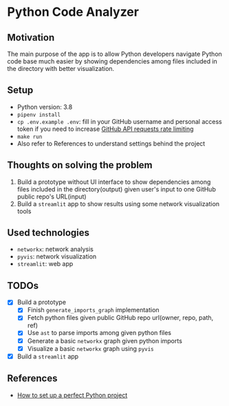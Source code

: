 # Python Code Analyzer

## Motivation

The main purpose of the app is to allow Python developers navigate Python code base much easier by showing dependencies
among files included in the directory with better visualization.

## Setup

- Python version: 3.8
- `pipenv install`
- `cp .env.example .env`: fill in your GitHub username and personal access token if you need to increase [GitHub API requests rate limiting](https://docs.github.com/en/rest/overview/resources-in-the-rest-api#rate-limiting)
- `make run`
- Also refer to References to understand settings behind the project

## Thoughts on solving the problem

1. Build a prototype without UI interface to show dependencies among files included in the directory(output) given user's
input to one GitHub public repo's URL(input)
2. Build a `streamlit` app to show results using some network visualization tools

## Used technologies

- `networkx`: network analysis
- `pyvis`: network visualization
- `streamlit`: web app

## TODOs

- [x] Build a prototype
  - [x] Finish `generate_imports_graph` implementation
  - [x] Fetch python files given public GitHub repo url(owner, repo, path, ref)
  - [x] Use `ast` to parse imports among given python files
  - [x] Generate a basic `networkx` graph given python imports
  - [x] Visualize a basic `networkx` graph using `pyvis`
- [x] Build a `streamlit` app
## References

- [How to set up a perfect Python project](https://sourcery.ai/blog/python-best-practices/)
